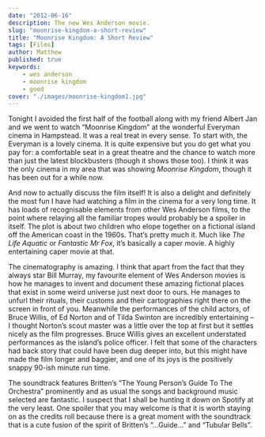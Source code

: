```yaml
---
date: "2012-06-16"
description: The new Wes Anderson movie.
slug: "moonrise-kingdom-a-short-review" 
title: "Moonrise Kingdom: A Short Review"
tags: [Films]
author: Matthew
published: true
keywords:
    - wes anderson
    - moonrise kingdom
    - good
cover: "./images/moonrise-kingdom1.jpg"
---
```


Tonight I avoided the first half of the football along with my friend Albert Jan and we went to watch “Moonrise Kingdom” at the wonderful Everyman cinema in Hampstead. It was a real treat in every sense. To start with, the Everyman is a lovely cinema. It is quite expensive but you do get what you pay for: a comfortable seat in a great theatre and the chance to watch more than just the latest blockbusters (though it shows those too). I think it was the only cinema in my area that was showing _Moonrise Kingdom_, though it has been out for a while now.

And now to actually discuss the film itself! It is also a delight and definitely the most fun I have had watching a film in the cinema for a very long time. It has loads of recognisable elements from other Wes Anderson films, to the point where relaying all the familiar tropes would probably be a spoiler in itself. The plot is about two children who elope together on a fictional island off the American coast in the 1960s. That’s pretty much it. Much like _The Life Aquatic_ or _Fantastic Mr Fox_, it’s basically a caper movie. A highly entertaining caper movie at that.

The cinematography is amazing. I think that apart from the fact that they always star Bill Murray, my favourite element of Wes Anderson movies is how he manages to invent and document these amazing fictional places that exist in some weird universe just next door to ours. He manages to unfurl their rituals, their customs and their cartographies right there on the screen in front of you. Meanwhile the performances of the child actors, of Bruce Willis, of Ed Norton and of Tilda Swinton are incredibly entertaining – I thought Norton’s scout master was a little over the top at first but it settles nicely as the film progresses. Bruce Willis gives an excellent understated performances as the island’s police officer. I felt that some of the characters had back story that could have been dug deeper into, but this might have made the film longer and baggier, and one of its joys is the positively snappy 90-ish minute run time.

The soundtrack features Britten’s “The Young Person’s Guide To The Orchestra” prominently and as usual the songs and background music selected are fantastic. I suspect that I shall be hunting it down on Spotify at the very least. One spoiler that you may welcome is that it is worth staying on as the credits roll because there is a great moment with the soundtrack that is a cute fusion of the spirit of Britten’s “…Guide…” and “Tubular Bells”.